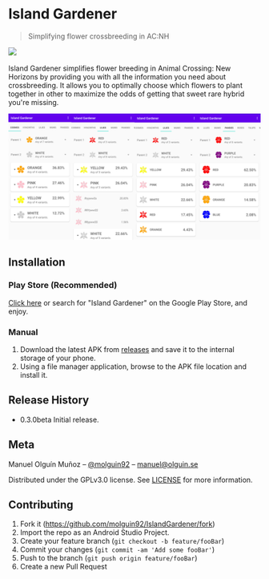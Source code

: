 # Island Gardener
> Simplifying flower crossbreeding in AC:NH

<a href="https://play.google.com/store/apps/details?id=org.molguin.islandgardener"><img src="https://raw.githubusercontent.com/steverichey/google-play-badge-svg/master/img/en_get.svg" width="200px"></a>

Island Gardener simplifies flower breeding in Animal Crossing: New Horizons by providing you with all the information you need about crossbreeding.
It allows you to optimally choose which flowers to plant together in other to maximize the odds of getting that sweet rare hybrid you're missing.

![](./screenshots/header.png)
## Installation

### Play Store (Recommended)
[Click here](https://play.google.com/store/apps/details?id=org.molguin.islandgardener) or search for "Island Gardener" on the Google Play Store, and enjoy.

### Manual

1. Download the latest APK from [releases](https://github.com/molguin92/IslandGardener/releases) and save it to the internal storage of your phone.
2. Using a file manager application, browse to the APK file location and install it.

## Release History

* 0.3.0beta Initial release.

## Meta

Manuel Olguín Muñoz – [@molguin92](https://twitter.com/molguin92) – manuel@olguin.se

Distributed under the GPLv3.0 license. See [LICENSE](LICENSE) for more information.

## Contributing

1. Fork it (<https://github.com/molguin92/IslandGardener/fork>)
2. Import the repo as an Android Studio Project.
3. Create your feature branch (`git checkout -b feature/fooBar`)
4. Commit your changes (`git commit -am 'Add some fooBar'`)
5. Push to the branch (`git push origin feature/fooBar`)
6. Create a new Pull Request
